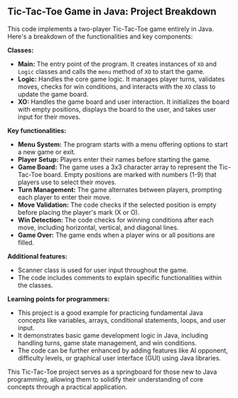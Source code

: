##  Tic-Tac-Toe Game in Java: Project Breakdown

This code implements a two-player Tic-Tac-Toe game entirely in Java. Here's a breakdown of the functionalities and key components:

**Classes:**

* **Main:**  The entry point of the program. It creates instances of `XO` and `Logic` classes and calls the `menu` method of `XO` to start the game.
* **Logic:** Handles the core game logic. It manages player turns, validates moves, checks for win conditions, and interacts with the `XO` class to update the game board.
* **XO:** Handles the game board and user interaction. It initializes the board with empty positions, displays the board to the user, and takes user input for their moves.

**Key functionalities:**

* **Menu System:** The program starts with a menu offering options to start a new game or exit.
* **Player Setup:** Players enter their names before starting the game.
* **Game Board:** The game uses a 3x3 character array to represent the Tic-Tac-Toe board. Empty positions are marked with numbers (1-9) that players use to select their moves.
* **Turn Management:** The game alternates between players, prompting each player to enter their move.
* **Move Validation:** The code checks if the selected position is empty before placing the player's mark (X or O).
* **Win Detection:** The code checks for winning conditions after each move, including horizontal, vertical, and diagonal lines.
* **Game Over:** The game ends when a player wins or all positions are filled.

**Additional features:**

* Scanner class is used for user input throughout the game.
* The code includes comments to explain specific functionalities within the classes.

**Learning points for programmers:**

* This project is a good example for practicing fundamental Java concepts like variables, arrays, conditional statements, loops, and user input.
* It demonstrates basic game development logic in Java, including handling turns, game state management, and win conditions.
* The code can be further enhanced by adding features like AI opponent, difficulty levels, or graphical user interface (GUI) using Java libraries.

This Tic-Tac-Toe project serves as a springboard for those new to Java programming, allowing them to solidify their understanding of core concepts through a practical application. 
